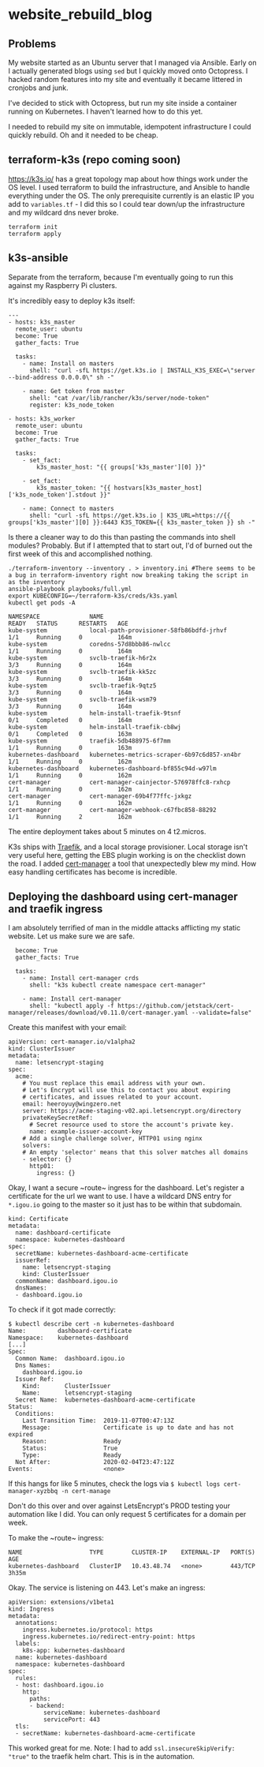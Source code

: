 # website_rebuild_blog

## Problems

My website started as an Ubuntu server that I managed via Ansible. Early on I actually generated blogs using `sed` but I quickly moved onto Octopress. I hacked random features into my site and eventually it became littered in cronjobs and junk.

I've decided to stick with Octopress, but run my site inside a container running on Kubernetes. I haven't learned how to do this yet.

I needed to rebuild my site on immutable, idempotent infrastructure I could quickly rebuild. Oh and it needed to be cheap.

## terraform-k3s (repo coming soon)

https://k3s.io/ has a great topology map about how things work under the OS level. I used terraform to build the infrastructure, and Ansible to handle everything under the OS. The only prerequisite currently is an elastic IP you add to `variables.tf` - I did this so I could tear down/up the infrastructure and my wildcard dns never broke.

```
terraform init
terraform apply
```
## k3s-ansible

Separate from the terraform, because I'm eventually going to run this against my Raspberry Pi clusters.

It's incredibly easy to deploy k3s itself:

```
---
- hosts: k3s_master
  remote_user: ubuntu
  become: True
  gather_facts: True

  tasks:
    - name: Install on masters
      shell: "curl -sfL https://get.k3s.io | INSTALL_K3S_EXEC=\"server --bind-address 0.0.0.0\" sh -"

    - name: Get token from master
      shell: "cat /var/lib/rancher/k3s/server/node-token"
      register: k3s_node_token

- hosts: k3s_worker
  remote_user: ubuntu
  become: True
  gather_facts: True

  tasks:
    - set_fact:
        k3s_master_host: "{{ groups['k3s_master'][0] }}"

    - set_fact:
        k3s_master_token: "{{ hostvars[k3s_master_host]['k3s_node_token'].stdout }}"

    - name: Connect to masters
      shell: "curl -sfL https://get.k3s.io | K3S_URL=https://{{ groups['k3s_master'][0] }}:6443 K3S_TOKEN={{ k3s_master_token }} sh -"
```

Is there a cleaner way to do this than pasting the commands into shell modules? Probably. But if I attempted that to start out, I'd of burned out the first week of this and accomplished nothing.

```
./terraform-inventory --inventory . > inventory.ini #There seems to be a bug in terraform-inventory right now breaking taking the script in as the inventory
ansible-playbook playbooks/full.yml 
export KUBECONFIG=~/terraform-k3s/creds/k3s.yaml 
kubectl get pods -A
```

```
NAMESPACE              NAME                                          READY   STATUS      RESTARTS   AGE
kube-system            local-path-provisioner-58fb86bdfd-jrhvf       1/1     Running     0          164m
kube-system            coredns-57d8bbb86-nwlcc                       1/1     Running     0          164m
kube-system            svclb-traefik-h6r2x                           3/3     Running     0          164m
kube-system            svclb-traefik-kk5zc                           3/3     Running     0          164m
kube-system            svclb-traefik-9qtz5                           3/3     Running     0          164m
kube-system            svclb-traefik-wsm79                           3/3     Running     0          164m
kube-system            helm-install-traefik-9tsnf                    0/1     Completed   0          164m
kube-system            helm-install-traefik-cb8wj                    0/1     Completed   0          163m
kube-system            traefik-5db488975-6f7mm                       1/1     Running     0          163m
kubernetes-dashboard   kubernetes-metrics-scraper-6b97c6d857-xn4br   1/1     Running     0          162m
kubernetes-dashboard   kubernetes-dashboard-bf855c94d-w97lm          1/1     Running     0          162m
cert-manager           cert-manager-cainjector-576978ffc8-rxhcp      1/1     Running     0          162m
cert-manager           cert-manager-69b4f77ffc-jxkgz                 1/1     Running     0          162m
cert-manager           cert-manager-webhook-c67fbc858-88292          1/1     Running     2          162m
```

The entire deployment takes about 5 minutes on 4 t2.micros.

K3s ships with [Traefik](www.google.com), and a local storage provisioner. Local storage isn't very useful here, getting the EBS plugin working is on the checklist down the road. I added [cert-manager](www.google.com) a tool that unexpectedly blew my mind. How easy handling certificates has become is incredible.

## Deploying the dashboard using cert-manager and traefik ingress

I am absolutely terrified of man in the middle attacks afflicting my static website. Let us make sure we are safe.

```- hosts: k3s_master
  become: True
  gather_facts: True

  tasks:
    - name: Install cert-manager crds
      shell: "k3s kubectl create namespace cert-manager"

    - name: Install cert-manager
      shell: "kubectl apply -f https://github.com/jetstack/cert-manager/releases/download/v0.11.0/cert-manager.yaml --validate=false"
```

Create this manifest with your email:
```
apiVersion: cert-manager.io/v1alpha2
kind: ClusterIssuer
metadata:
  name: letsencrypt-staging
spec:
  acme:
    # You must replace this email address with your own.
    # Let's Encrypt will use this to contact you about expiring
    # certificates, and issues related to your account.
    email: heeroyuy@wingzero.net
    server: https://acme-staging-v02.api.letsencrypt.org/directory
    privateKeySecretRef:
      # Secret resource used to store the account's private key.
      name: example-issuer-account-key
    # Add a single challenge solver, HTTP01 using nginx
    solvers:
    # An empty 'selector' means that this solver matches all domains
    - selector: {}
      http01:
        ingress: {}
```

Okay, I want a secure ~route~ ingress for the dashboard. Let's register a certificate for the url we want to use. I have a wildcard DNS entry for `*.igou.io` going to the master so it just has to be within that subdomain.

```apiVersion: cert-manager.io/v1alpha2
kind: Certificate
metadata:
  name: dashboard-certificate
  namespace: kubernetes-dashboard
spec:
  secretName: kubernetes-dashboard-acme-certificate
  issuerRef:
    name: letsencrypt-staging
    kind: ClusterIssuer
  commonName: dashboard.igou.io
  dnsNames:
  - dashboard.igou.io
```

To check if it got made correctly:

```
$ kubectl describe cert -n kubernetes-dashboard
Name:         dashboard-certificate
Namespace:    kubernetes-dashboard
[...]
Spec:
  Common Name:  dashboard.igou.io
  Dns Names:
    dashboard.igou.io
  Issuer Ref:
    Kind:       ClusterIssuer
    Name:       letsencrypt-staging
  Secret Name:  kubernetes-dashboard-acme-certificate
Status:
  Conditions:
    Last Transition Time:  2019-11-07T00:47:13Z
    Message:               Certificate is up to date and has not expired
    Reason:                Ready
    Status:                True
    Type:                  Ready
  Not After:               2020-02-04T23:47:12Z
Events:                    <none>
```

If this hangs for like 5 minutes, check the logs via `$ kubectl logs cert-manager-xyzbbq -n cert-manage`

Don't do this over and over against LetsEncrypt's PROD testing your automation like I did. You can only request 5 certificates for a domain per week. 

To make the ~route~ ingress:

```$ kubectl get svc kubernetes-dashboard -n kubernetes-dashboard
NAME                   TYPE        CLUSTER-IP    EXTERNAL-IP   PORT(S)   AGE
kubernetes-dashboard   ClusterIP   10.43.48.74   <none>        443/TCP   3h35m
```

Okay. The service is listening on 443. Let's make an ingress:

```
apiVersion: extensions/v1beta1
kind: Ingress
metadata:
  annotations:
    ingress.kubernetes.io/protocol: https
    ingress.kubernetes.io/redirect-entry-point: https
  labels:
    k8s-app: kubernetes-dashboard
  name: kubernetes-dashboard
  namespace: kubernetes-dashboard
spec:
  rules:
  - host: dashboard.igou.io
    http:
      paths:
      - backend:
          serviceName: kubernetes-dashboard
          servicePort: 443
  tls:
  - secretName: kubernetes-dashboard-acme-certificate
```

This worked great for me. Note: I had to add `ssl.insecureSkipVerify: "true"` to the traefik helm chart. This is in the automation.
